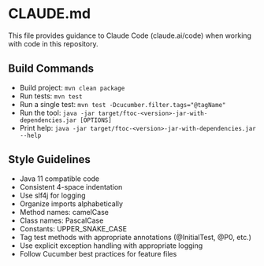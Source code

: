 # CLAUDE.md

This file provides guidance to Claude Code (claude.ai/code) when working with code in this repository.

## Build Commands
- Build project: `mvn clean package`
- Run tests: `mvn test`
- Run a single test: `mvn test -Dcucumber.filter.tags="@tagName"`
- Run the tool: `java -jar target/ftoc-<version>-jar-with-dependencies.jar [OPTIONS]`
- Print help: `java -jar target/ftoc-<version>-jar-with-dependencies.jar --help`

## Style Guidelines
- Java 11 compatible code
- Consistent 4-space indentation
- Use slf4j for logging
- Organize imports alphabetically
- Method names: camelCase
- Class names: PascalCase
- Constants: UPPER_SNAKE_CASE
- Tag test methods with appropriate annotations (@InitialTest, @P0, etc.)
- Use explicit exception handling with appropriate logging
- Follow Cucumber best practices for feature files